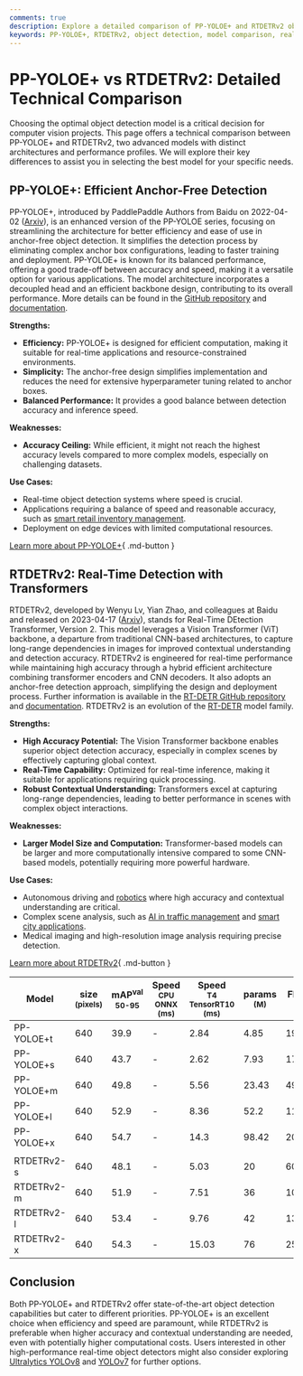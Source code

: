 ```yaml
---
comments: true
description: Explore a detailed comparison of PP-YOLOE+ and RTDETRv2 object detection models, analyzing performance, accuracy, and use cases to guide your decision.
keywords: PP-YOLOE+, RTDETRv2, object detection, model comparison, real-time detection, anchor-free detection, transformers, ultralytics, computer vision
---
```


# PP-YOLOE+ vs RTDETRv2: Detailed Technical Comparison

Choosing the optimal object detection model is a critical decision for computer vision projects. This page offers a technical comparison between PP-YOLOE+ and RTDETRv2, two advanced models with distinct architectures and performance profiles. We will explore their key differences to assist you in selecting the best model for your specific needs.

<script async src="https://cdn.jsdelivr.net/npm/chart.js"></script>
<script defer src="../../javascript/benchmark.js"></script>

<canvas id="modelComparisonChart" width="1024" height="400" active-models='["PP-YOLOE+", "RTDETRv2"]'></canvas>

## PP-YOLOE+: Efficient Anchor-Free Detection

PP-YOLOE+, introduced by PaddlePaddle Authors from Baidu on 2022-04-02 ([Arxiv](https://arxiv.org/abs/2203.16250)), is an enhanced version of the PP-YOLOE series, focusing on streamlining the architecture for better efficiency and ease of use in anchor-free object detection. It simplifies the detection process by eliminating complex anchor box configurations, leading to faster training and deployment. PP-YOLOE+ is known for its balanced performance, offering a good trade-off between accuracy and speed, making it a versatile option for various applications. The model architecture incorporates a decoupled head and an efficient backbone design, contributing to its overall performance. More details can be found in the [GitHub repository](https://github.com/PaddlePaddle/PaddleDetection/) and [documentation](https://github.com/PaddlePaddle/PaddleDetection/blob/release/2.8.1/configs/ppyoloe/README.md).

**Strengths:**

- **Efficiency:** PP-YOLOE+ is designed for efficient computation, making it suitable for real-time applications and resource-constrained environments.
- **Simplicity:** The anchor-free design simplifies implementation and reduces the need for extensive hyperparameter tuning related to anchor boxes.
- **Balanced Performance:** It provides a good balance between detection accuracy and inference speed.

**Weaknesses:**

- **Accuracy Ceiling:** While efficient, it might not reach the highest accuracy levels compared to more complex models, especially on challenging datasets.

**Use Cases:**

- Real-time object detection systems where speed is crucial.
- Applications requiring a balance of speed and reasonable accuracy, such as [smart retail inventory management](https://www.ultralytics.com/blog/ai-for-smarter-retail-inventory-management).
- Deployment on edge devices with limited computational resources.

[Learn more about PP-YOLOE+](https://github.com/PaddlePaddle/PaddleDetection/blob/release/2.8.1/configs/ppyoloe/README.md){ .md-button }

## RTDETRv2: Real-Time Detection with Transformers

RTDETRv2, developed by Wenyu Lv, Yian Zhao, and colleagues at Baidu and released on 2023-04-17 ([Arxiv](https://arxiv.org/abs/2304.08069)), stands for Real-Time DEtection Transformer, Version 2. This model leverages a Vision Transformer (ViT) backbone, a departure from traditional CNN-based architectures, to capture long-range dependencies in images for improved contextual understanding and detection accuracy. RTDETRv2 is engineered for real-time performance while maintaining high accuracy through a hybrid efficient architecture combining transformer encoders and CNN decoders. It also adopts an anchor-free detection approach, simplifying the design and deployment process. Further information is available in the [RT-DETR GitHub repository](https://github.com/lyuwenyu/RT-DETR/tree/main/rtdetrv2_pytorch) and [documentation](https://github.com/lyuwenyu/RT-DETR/tree/main/rtdetrv2_pytorch#readme). RTDETRv2 is an evolution of the [RT-DETR](https://docs.ultralytics.com/models/rtdetr/) model
family.

**Strengths:**

- **High Accuracy Potential:** The Vision Transformer backbone enables superior object detection accuracy, especially in complex scenes by effectively capturing global context.
- **Real-Time Capability:** Optimized for real-time inference, making it suitable for applications requiring quick processing.
- **Robust Contextual Understanding:** Transformers excel at capturing long-range dependencies, leading to better performance in scenes with complex object interactions.

**Weaknesses:**

- **Larger Model Size and Computation:** Transformer-based models can be larger and more computationally intensive compared to some CNN-based models, potentially requiring more powerful hardware.

**Use Cases:**

- Autonomous driving and [robotics](https://www.ultralytics.com/blog/from-algorithms-to-automation-ais-role-in-robotics) where high accuracy and contextual understanding are critical.
- Complex scene analysis, such as [AI in traffic management](https://www.ultralytics.com/blog/ai-in-traffic-management-from-congestion-to-coordination) and [smart city applications](https://www.ultralytics.com/blog/computer-vision-ai-in-smart-cities).
- Medical imaging and high-resolution image analysis requiring precise detection.

[Learn more about RTDETRv2](https://docs.ultralytics.com/models/rtdetr/){ .md-button }

| Model      | size<br><sup>(pixels) | mAP<sup>val<br>50-95 | Speed<br><sup>CPU ONNX<br>(ms) | Speed<br><sup>T4 TensorRT10<br>(ms) | params<br><sup>(M) | FLOPs<br><sup>(B) |
| ---------- | --------------------- | -------------------- | ------------------------------ | ----------------------------------- | ------------------ | ----------------- |
| PP-YOLOE+t | 640                   | 39.9                 | -                              | 2.84                                | 4.85               | 19.15             |
| PP-YOLOE+s | 640                   | 43.7                 | -                              | 2.62                                | 7.93               | 17.36             |
| PP-YOLOE+m | 640                   | 49.8                 | -                              | 5.56                                | 23.43              | 49.91             |
| PP-YOLOE+l | 640                   | 52.9                 | -                              | 8.36                                | 52.2               | 110.07            |
| PP-YOLOE+x | 640                   | 54.7                 | -                              | 14.3                                | 98.42              | 206.59            |
|            |                       |                      |                                |                                     |                    |                   |
| RTDETRv2-s | 640                   | 48.1                 | -                              | 5.03                                | 20                 | 60                |
| RTDETRv2-m | 640                   | 51.9                 | -                              | 7.51                                | 36                 | 100               |
| RTDETRv2-l | 640                   | 53.4                 | -                              | 9.76                                | 42                 | 136               |
| RTDETRv2-x | 640                   | 54.3                 | -                              | 15.03                               | 76                 | 259               |

## Conclusion

Both PP-YOLOE+ and RTDETRv2 offer state-of-the-art object detection capabilities but cater to different priorities. PP-YOLOE+ is an excellent choice when efficiency and speed are paramount, while RTDETRv2 is preferable when higher accuracy and contextual understanding are needed, even with potentially higher computational costs. Users interested in other high-performance real-time object detectors might also consider exploring [Ultralytics YOLOv8](https://docs.ultralytics.com/models/yolov8/) and [YOLOv7](https://docs.ultralytics.com/models/yolov7/) for further options.
